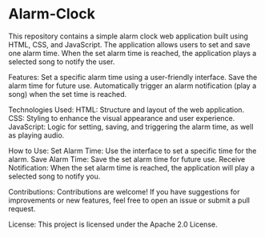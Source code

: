 # Alarm-Clock
 
This repository contains a simple alarm clock web application built using HTML, CSS, and JavaScript. The application allows users to set and save one alarm time. When the set alarm time is reached, the application plays a selected song to notify the user.

Features:
Set a specific alarm time using a user-friendly interface.
Save the alarm time for future use.
Automatically trigger an alarm notification (play a song) when the set time is reached.

Technologies Used:
HTML: Structure and layout of the web application.
CSS: Styling to enhance the visual appearance and user experience.
JavaScript: Logic for setting, saving, and triggering the alarm time, as well as playing audio.

How to Use:
Set Alarm Time: Use the interface to set a specific time for the alarm.
Save Alarm Time: Save the set alarm time for future use.
Receive Notification: When the set alarm time is reached, the application will play a selected song to notify you.

Contributions:
Contributions are welcome! If you have suggestions for improvements or new features, feel free to open an issue or submit a pull request.

License:
This project is licensed under the Apache 2.0 License.
